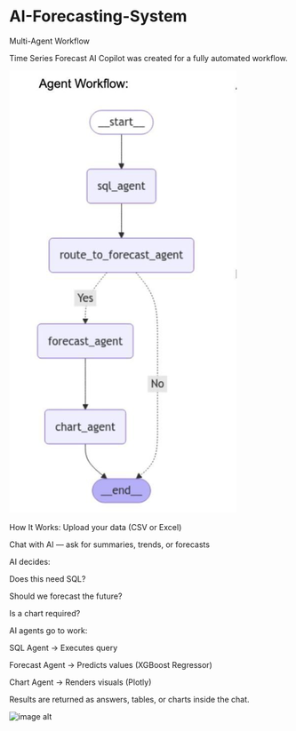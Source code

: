 # AI-Forecasting-System
Multi-Agent Workflow

Time Series Forecast AI Copilot was created for a fully automated workflow.

![image alt](https://github.com/boprosv/AI-Forecasting-System/blob/main/Screenshot%202025-06-13%20111203.png?raw=true)




How It Works:
Upload your data (CSV or Excel)

Chat with AI — ask for summaries, trends, or forecasts

AI decides:

Does this need SQL?

Should we forecast the future?

Is a chart required?

AI agents go to work:

SQL Agent → Executes query

Forecast Agent → Predicts values (XGBoost Regressor)

Chart Agent → Renders visuals (Plotly)

Results are returned as answers, tables, or charts inside the chat.

![image alt]()
